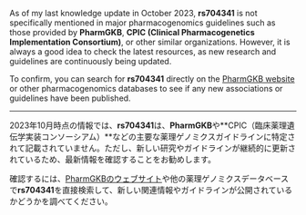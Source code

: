 As of my last knowledge update in October 2023, **rs704341** is not specifically mentioned in major pharmacogenomics guidelines such as those provided by **PharmGKB**, **CPIC (Clinical Pharmacogenetics Implementation Consortium)**, or other similar organizations. However, it is always a good idea to check the latest resources, as new research and guidelines are continuously being updated.

To confirm, you can search for **rs704341** directly on the [PharmGKB website](https://www.pharmgkb.org/) or other pharmacogenomics databases to see if any new associations or guidelines have been published.

---

2023年10月時点の情報では、**rs704341**は、**PharmGKB**や**CPIC（臨床薬理遺伝学実装コンソーシアム）**などの主要な薬理ゲノミクスガイドラインに特定されて記載されていません。ただし、新しい研究やガイドラインが継続的に更新されているため、最新情報を確認することをお勧めします。

確認するには、[PharmGKBのウェブサイト](https://www.pharmgkb.org/)や他の薬理ゲノミクスデータベースで**rs704341**を直接検索して、新しい関連情報やガイドラインが公開されているかどうかを調べてください。